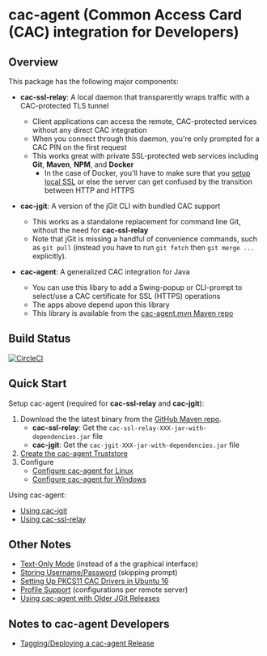 cac-agent (Common Access Card (CAC) integration for Developers)
================

Overview
----------------

This package has the following major components:

* **cac-ssl-relay**: A local daemon that transparently wraps traffic with a CAC-protected TLS tunnel
	* Client applications can access the remote, CAC-protected services without any direct CAC integration
	* When you connect through this daemon, you're only prompted for a CAC PIN on the first request
	* This works great with private SSL-protected web services including **Git**, **Maven**, **NPM**, and **Docker**
		* In the case of Docker, you'll have to make sure that you [setup local SSL](Using-local-ssl-with-ssl-relay.md) or else the server can get confused by the transition between HTTP and HTTPS

* **cac-jgit**: A version of the jGit CLI with bundled CAC support
	* This works as a standalone replacement for command line Git, without the need for **cac-ssl-relay**
	* Note that jGit is missing a handful of convenience commands, such as `git pull` (instead you have to run `git fetch` then `git merge ...` explicitly).

* **cac-agent**: A generalized CAC integration for Java
	* You can use this libary to add a Swing-popup or CLI-prompt to select/use a CAC certificate for SSL (HTTPS) operations
	* The apps above depend upon this library
	* This library is available from the [cac-agent.mvn Maven repo](https://github.com/MoebiusSolutions/cac-agent.mvn.git)


Build Status
----------------

[![CircleCI](https://circleci.com/gh/MoebiusSolutions/cac-agent.svg?style=svg)](https://circleci.com/gh/MoebiusSolutions/cac-agent)


Quick Start
----------------

Setup cac-agent (required for **cac-ssl-relay** and **cac-jgit**):

1. Download the the latest binary from the [GitHub Maven repo](https://github.com/MoebiusSolutions/cac-agent.mvn/tree/master/com/github/MoebiusSolutions).
	* **cac-ssl-relay**: Get the `cac-ssl-relay-XXX-jar-with-dependencies.jar` file
	* **cac-jgit**: Get the `cac-jgit-XXX-jar-with-dependencies.jar` file
2. [Create the cac-agent Truststore](Create-the-cac-agent-Truststore.md)
3. Configure
	* [Configure cac-agent for Linux](Configure-cac-agent-for-Linux.md)
	* [Configure cac-agent for Windows](Configure-cac-agent-for-Windows.md)

Using cac-agent:

* [Using cac-jgit](Using-cac-agent-with-Git.md)
* [Using cac-ssl-relay](Using-cac-agent-with-ssl-relay.md)


Other Notes
----------------

* [Text-Only Mode](Text-Only-Mode.md) (instead of a the graphical interface)
* [Storing Username/Password](Storing-Username-Password.md) (skipping prompt)
* [Setting Up PKCS11 CAC Drivers in Ubuntu 16](Setting-Up-PKCS11-CAC-Drivers-in-Ubuntu-16.md)
* [Profile Support](Profile-Support.md) (configurations per remote server)
* [Using cac-agent with Older JGit Releases](Using-cac-agent-with-Older-JGit-Releases.md)


Notes to cac-agent Developers
----------------

* [Tagging/Deploying a cac-agent Release](Tagging-Deploying-a-cac-agent-Release.md)
